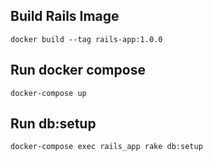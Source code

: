 ## Build Rails Image
 `docker build --tag rails-app:1.0.0`

## Run docker compose
`docker-compose up`

## Run db:setup

`docker-compose exec rails_app rake db:setup`